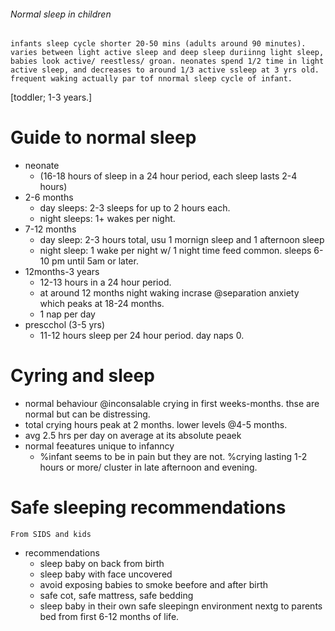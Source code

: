 ###### Normal sleep in children
    infants sleep cycle shorter 20-50 mins (adults around 90 minutes). varies between light active sleep and deep sleep duriinng light sleep, babies look active/ reestless/ groan. neonates spend 1/2 time in light active sleep, and decreases to around 1/3 active ssleep at 3 yrs old.
    frequent waking actually par tof nnormal sleep cycle of infant. 
[toddler; 1-3 years.]
# Guide to normal sleep
- neonate 
    + (16-18 hours of sleep in a 24 hour period, each sleep lasts 2-4 hours)
- 2-6 months
    + day sleeps: 2-3 sleeps for up to 2 hours each. 
    + night sleeps: 1+ wakes per night.
- 7-12 months
    + day sleep: 2-3 hours total, usu 1 mornign sleep and 1 afternoon sleep
    + night sleep: 1 wake per night w/ 1 night time feed common. sleeps 6-10 pm until 5am or later.
- 12months-3 years
    + 12-13 hours in a 24 hour period. 
    + at around 12 months night waking incrase @separation anxiety which peaks at 18-24 months. 
    + 1 nap per day
- prescchol (3-5 yrs)
    + 11-12 hours sleep per 24 hour period. day naps 0.

# Cyring and sleep
- normal behaviour @inconsalable crying in first weeks-months. thse are normal but can be distressing.
- total crying hours peak at 2 months. lower levels @4-5 months.
- avg 2.5 hrs per day on average at its absolute peaek
- normal feeatures unique to infanncy
    + %infant seems to be in pain but they are not. %crying lasting 1-2 hours or more/ cluster in late afternoon and evening.

# Safe sleeping recommendations
    From SIDS and kids
- recommendations
    + sleep baby on back from birth
    + sleep baby with face uncovered
    + avoid exposing babies to smoke beefore and after birth
    + safe cot, safe mattress, safe bedding
    + sleep baby in their own safe sleepingn environment nextg to parents bed from first 6-12 months of life.
